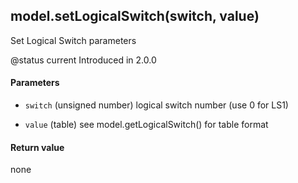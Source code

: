 <!-- This file was generated by the script. Do not edit it, any changes will be lost! -->

## model.setLogicalSwitch(switch, value)



Set Logical Switch parameters 

@status current Introduced in 2.0.0


#### Parameters

* `switch` (unsigned number) logical switch number (use 0 for LS1)

* `value` (table) see model.getLogicalSwitch() for table format



#### Return value

none

